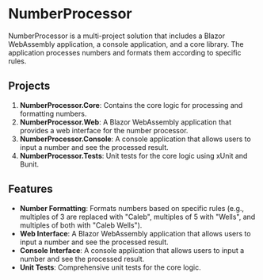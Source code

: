 # NumberProcessor

NumberProcessor is a multi-project solution that includes a Blazor WebAssembly application, a console application, and a core library. The application processes numbers and formats them according to specific rules.

## Projects

1. **NumberProcessor.Core**: Contains the core logic for processing and formatting numbers.
2. **NumberProcessor.Web**: A Blazor WebAssembly application that provides a web interface for the number processor.
3. **NumberProcessor.Console**: A console application that allows users to input a number and see the processed result.
4. **NumberProcessor.Tests**: Unit tests for the core logic using xUnit and Bunit.

## Features

- **Number Formatting**: Formats numbers based on specific rules (e.g., multiples of 3 are replaced with "Caleb", multiples of 5 with "Wells", and multiples of both with "Caleb Wells").
- **Web Interface**: A Blazor WebAssembly application that allows users to input a number and see the processed result.
- **Console Interface**: A console application that allows users to input a number and see the processed result.
- **Unit Tests**: Comprehensive unit tests for the core logic.

    